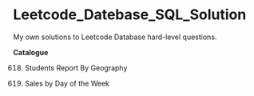 # Leetcode_Datebase_SQL_Solution
My own solutions to Leetcode Database hard-level questions.

**Catalogue**

618. Students Report By Geography

1479. Sales by Day of the Week

